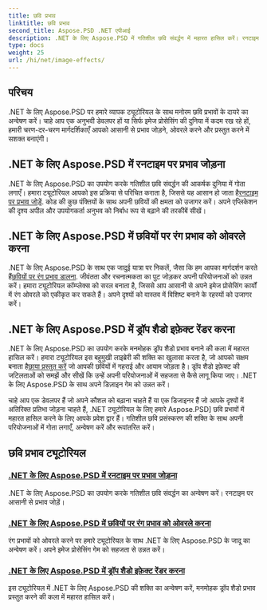 ```yaml
---
title: छवि प्रभाव
linktitle: छवि प्रभाव
second_title: Aspose.PSD .NET एपीआई
description: .NET के लिए Aspose.PSD में गतिशील छवि संवर्द्धन में महारत हासिल करें। रनटाइम पर आश्चर्यजनक प्रभाव जोड़ने, ओवरले करने और प्रस्तुत करने पर ट्यूटोरियल के साथ अपनी छवि प्रसंस्करण को उन्नत करें।
type: docs
weight: 25
url: /hi/net/image-effects/
---
```


## परिचय

.NET के लिए Aspose.PSD पर हमारे व्यापक ट्यूटोरियल के साथ मनोरम छवि प्रभावों के दायरे का अन्वेषण करें। चाहे आप एक अनुभवी डेवलपर हों या सिर्फ इमेज प्रोसेसिंग की दुनिया में कदम रख रहे हों, हमारी चरण-दर-चरण मार्गदर्शिकाएँ आपको आसानी से प्रभाव जोड़ने, ओवरले करने और प्रस्तुत करने में सशक्त बनाएंगी।

## .NET के लिए Aspose.PSD में रनटाइम पर प्रभाव जोड़ना

 .NET के लिए Aspose.PSD का उपयोग करके गतिशील छवि संवर्द्धन की आकर्षक दुनिया में गोता लगाएँ। हमारा ट्यूटोरियल आपको इस प्रक्रिया से परिचित कराता है, जिससे यह आसान हो जाता है[रनटाइम पर प्रभाव जोड़ें](./add-effect-runtime/). कोड की कुछ पंक्तियों के साथ अपनी छवियों की क्षमता को उजागर करें। अपने एप्लिकेशन की दृश्य अपील और उपयोगकर्ता अनुभव को निर्बाध रूप से बढ़ाने की तरकीबें सीखें।

## .NET के लिए Aspose.PSD में छवियों पर रंग प्रभाव को ओवरले करना

.NET के लिए Aspose.PSD के साथ एक जादुई यात्रा पर निकलें, जैसा कि हम आपका मार्गदर्शन करते हैं[छवियों पर रंग प्रभाव डालना](./overlay-color-effect/). जीवंतता और रचनात्मकता का पुट जोड़कर अपनी परियोजनाओं को उन्नत करें। हमारा ट्यूटोरियल कॉम्प्लेक्स को सरल बनाता है, जिससे आप आसानी से अपने इमेज प्रोसेसिंग कार्यों में रंग ओवरले को एकीकृत कर सकते हैं। अपने दृश्यों को वास्तव में विशिष्ट बनाने के रहस्यों को उजागर करें।

## .NET के लिए Aspose.PSD में ड्रॉप शैडो इफ़ेक्ट रेंडर करना

 .NET के लिए Aspose.PSD का उपयोग करके मनमोहक ड्रॉप शैडो प्रभाव बनाने की कला में महारत हासिल करें। हमारा ट्यूटोरियल इस बहुमुखी लाइब्रेरी की शक्ति का खुलासा करता है, जो आपको सक्षम बनाता है[छाया प्रस्तुत करें](./render-drop-shadow/) जो आपकी छवियों में गहराई और आयाम जोड़ता है। ड्रॉप शैडो इफ़ेक्ट की जटिलताओं को समझें और सीखें कि उन्हें अपनी परियोजनाओं में सहजता से कैसे लागू किया जाए। .NET के लिए Aspose.PSD के साथ अपने डिज़ाइन गेम को उन्नत करें।

चाहे आप एक डेवलपर हैं जो अपने कौशल को बढ़ाना चाहते हैं या एक डिजाइनर हैं जो आपके दृश्यों में अतिरिक्त प्रतिभा जोड़ना चाहते हैं, .NET ट्यूटोरियल के लिए हमारे Aspose.PSD] छवि प्रभावों में महारत हासिल करने के लिए आपके प्रवेश द्वार हैं। गतिशील छवि प्रसंस्करण की शक्ति के साथ अपनी परियोजनाओं में गोता लगाएँ, अन्वेषण करें और रूपांतरित करें।


## छवि प्रभाव ट्यूटोरियल
### [.NET के लिए Aspose.PSD में रनटाइम पर प्रभाव जोड़ना](./add-effect-runtime/)
.NET के लिए Aspose.PSD का उपयोग करके गतिशील छवि संवर्द्धन का अन्वेषण करें। रनटाइम पर आसानी से प्रभाव जोड़ें।
### [.NET के लिए Aspose.PSD में छवियों पर रंग प्रभाव को ओवरले करना](./overlay-color-effect/)
रंग प्रभावों को ओवरले करने पर हमारे ट्यूटोरियल के साथ .NET के लिए Aspose.PSD के जादू का अन्वेषण करें। अपने इमेज प्रोसेसिंग गेम को सहजता से उन्नत करें।
### [.NET के लिए Aspose.PSD में ड्रॉप शैडो इफ़ेक्ट रेंडर करना](./render-drop-shadow/)
इस ट्यूटोरियल में .NET के लिए Aspose.PSD की शक्ति का अन्वेषण करें, मनमोहक ड्रॉप शैडो प्रभाव प्रस्तुत करने की कला में महारत हासिल करें।